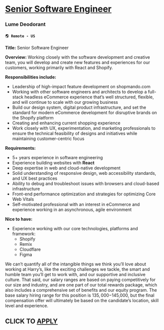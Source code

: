 # [Senior Software Engineer](https://www.remotewlb.com/apply/senior-software-engineer-108734)  
### Lume Deodorant  
#### `🌎 Remote - US`  

**Title:** Senior Software Engineer

**Overview:** Working closely with the software development and creative team, you will develop and create new features and experiences for our customers, working primarily with React and Shopify.

**Responsibilities include:**

  * Leadership of high-impact feature development on shopmando.com
  * Working with other software engineers and architects to develop a full-stack headless eCommerce experience that’s well structured, flexible, and will continue to scale with our growing business
  * Build our design system, digital product infrastructure, and set the standard for modern eCommerce development for disruptive brands on the Shopify platform 
  * Creating and enhancing current shopping experience
  * Work closely with UX, experimentation, and marketing professionals to ensure the technical feasibility of designs and initiatives while maintaining customer-centric focus

**Requirements:**

  * 5+ years experience in software engineering
  * Experience building websites with **React**
  * Deep expertise in web and cloud-native development
  * Solid understanding of responsive design, web accessibility standards, and UX best practices
  * Ability to debug and troubleshoot issues with browsers and cloud-based infrastructure
  * Front-end performance optimization and strategies for optimizing Core Web Vitals
  * Self-motivated professional with an interest in eCommerce and experience working in an asynchronous, agile environment

**Nice to have:**

  * Experience working with our core technologies, platforms and framework:
    * Shopify
    * Remix
    * Cloudflare
    * Figma

We can’t quantify all of the intangible things we think you’ll love about working at Harry’s, like the exciting challenges we tackle, the smart and humble team you’ll get to work with, and our supportive and inclusive culture. That said, our salary ranges are based on paying competitively for our size and industry, and are one part of our total rewards package, which also includes a comprehensive set of benefits and our equity program. The base salary hiring range for this position is $135,000-$145,000, but the final compensation offer will ultimately be based on the candidate’s location, skill level and experience.

  
## CLICK TO [APPLY](https://www.remotewlb.com/apply/senior-software-engineer-108734)

